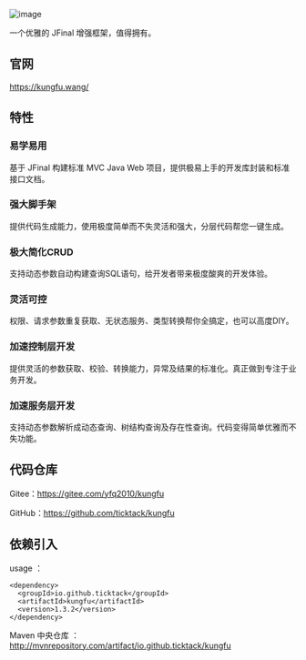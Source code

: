 ![image](https://youyayisheng.oss-cn-beijing.aliyuncs.com/kungfu/@/logo.png)

一个优雅的 JFinal 增强框架，值得拥有。

## 官网
https://kungfu.wang/

## 特性
### 易学易用
基于 JFinal 构建标准 MVC Java Web 项目，提供极易上手的开发库封装和标准接口文档。

### 强大脚手架
提供代码生成能力，使用极度简单而不失灵活和强大，分层代码帮您一键生成。

### 极大简化CRUD
支持动态参数自动构建查询SQL语句，给开发者带来极度酸爽的开发体验。

### 灵活可控
权限、请求参数重复获取、无状态服务、类型转换帮你全搞定，也可以高度DIY。

### 加速控制层开发
提供灵活的参数获取、校验、转换能力，异常及结果的标准化。真正做到专注于业务开发。

### 加速服务层开发
支持动态参数解析成动态查询、树结构查询及存在性查询。代码变得简单优雅而不失功能。

## 代码仓库

Gitee：https://gitee.com/yfq2010/kungfu

GitHub：https://github.com/ticktack/kungfu

## 依赖引入
usage ：
```
<dependency>
  <groupId>io.github.ticktack</groupId>
  <artifactId>kungfu</artifactId>
  <version>1.3.2</version>
</dependency>

```

Maven 中央仓库 ：
http://mvnrepository.com/artifact/io.github.ticktack/kungfu